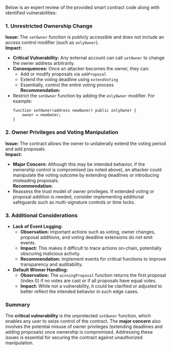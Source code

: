 Below is an expert review of the provided smart contract code along with identified vulnerabilities:

### 1. Unrestricted Ownership Change  
**Issue:** The `setOwner` function is publicly accessible and does not include an access control modifier (such as `onlyOwner`).  
**Impact:**  
- **Critical Vulnerability:** Any external account can call `setOwner` to change the owner address arbitrarily.  
- **Consequences:** Once an attacker becomes the owner, they can:
  - Add or modify proposals via `addProposal`
  - Extend the voting deadline using `extendVoting`
  - Essentially, control the entire voting process  
**Recommendation:**  
- Restrict the `setOwner` function by adding the `onlyOwner` modifier. For example:  
  ```solidity
  function setOwner(address newOwner) public onlyOwner {
      owner = newOwner;
  }
  ```  

### 2. Owner Privileges and Voting Manipulation  
**Issue:** The contract allows the owner to unilaterally extend the voting period and add proposals.  
**Impact:**  
- **Major Concern:** Although this may be intended behavior, if the ownership control is compromised (as noted above), an attacker could manipulate the voting outcome by extending deadlines or introducing misleading proposals.  
**Recommendation:**  
- Reassess the trust model of owner privileges. If extended voting or proposal addition is needed, consider implementing additional safeguards such as multi-signature controls or time locks.

### 3. Additional Considerations  
- **Lack of Event Logging:**  
  - **Observation:** Important actions such as voting, owner changes, proposal additions, and voting deadline extensions do not emit events.  
  - **Impact:** This makes it difficult to trace actions on-chain, potentially obscuring malicious activity.  
  - **Recommendation:** Implement events for critical functions to improve transparency and auditability.  
- **Default Winner Handling:**  
  - **Observation:** The `winningProposal` function returns the first proposal (index 0) if no votes are cast or if all proposals have equal votes.  
  - **Impact:** While not a vulnerability, it could be clarified or adjusted to better reflect the intended behavior in such edge cases.

### Summary  
The **critical vulnerability** is the unprotected `setOwner` function, which enables any user to seize control of the contract. The **major concern** also involves the potential misuse of owner privileges (extending deadlines and adding proposals) once ownership is compromised. Addressing these issues is essential for securing the contract against unauthorized manipulation.